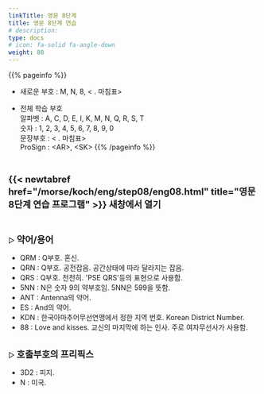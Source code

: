 ```yaml
---
linkTitle: 영문 8단계
title: 영문 8단계 연습
# description: 
type: docs
# icon: fa-solid fa-angle-down
weight: 80
---
```


{{% pageinfo %}}

* 새로운 부호 : M, N, 8, < . 마침표>

* 전체 학습 부호<br>
알파벳 : A, C, D, E, I, K, M, N, Q, R, S, T<br>
숫자 : 1, 2, 3, 4, 5, 6, 7, 8, 9, 0<br>
문장부호 : < . 마침표><br>
ProSign : &lt;AR&gt;, &lt;SK&gt;
{{% /pageinfo %}}

<br>

<b><span style="font-size:130%">{{< newtabref href="/morse/koch/eng/step08/eng08.html" title="영문 8단계 연습 프로그램" >}} 새창에서 열기</span></b>

<br>

▷ <b><span style="font-size:130%">약어/용어</span></b>
- QRM : Q부호. 혼신.
- QRN : Q부호. 공전잡음. 공간상태에 따라 달라지는 잡음.
- QRS : Q부호. 천천히. 'PSE QRS'등의 표현으로 사용함.
- 5NN : N은 숫자 9의 약부호임. 5NN은 599을 뜻함.
- ANT : Antenna의 약어.
- ES : And의 약어.
- KDN : 한국아마추어무선연맹에서 정한 지역 번호. Korean District Number.
- 88 : Love and kisses. 교신의 마지막에 하는 인사. 주로 여자무선사가 사용함.
<br><br>

▷ <b><span style="font-size:130%">호출부호의 프리픽스</span></b>
- 3D2 : 피지.
- N : 미국.
